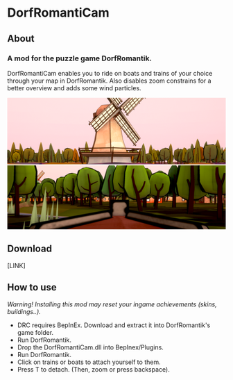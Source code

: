 # DorfRomantiCam

## About 
### A mod for the puzzle game DorfRomantik.

DorfRomantiCam enables you to ride on boats and trains of your choice through your map in DorfRomantik. 
Also disables zoom constrains for a better overview and adds some wind particles. 

![Here is how the application looks.](https://github.com/MathisSchm/DorfRomantiCam/blob/master/DorfRomantiCamera/Resources/Preview.png)

## Download
[LINK]



## How to use
_Warning! Installing this mod may reset your ingame achievements (skins, buildings..)._
- DRC requires BepInEx. Download and extract it into DorfRomantik's game folder. 
- Run DorfRomantik. 
- Drop the DorfRomantiCam.dll into BepInex/Plugins. 
- Run DorfRomantik. 
- Click on trains or boats to attach yourself to them. 
- Press T to detach. (Then, zoom or press backspace). 

